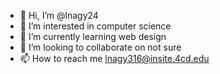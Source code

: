- 👋 Hi, I’m @lnagy24
- 👀 I’m interested in computer science
- 🌱 I’m currently learning web design
- 💞️ I’m looking to collaborate on not sure
- 📫 How to reach me lnagy316@insite.4cd.edu

<!---
lnagy24/lnagy24 is a ✨ special ✨ repository because its `README.md` (this file) appears on your GitHub profile.
You can click the Preview link to take a look at your changes.
--->
